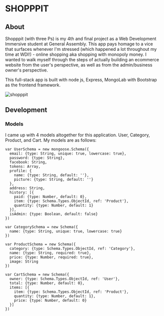 # SHOPPPIT

## About
Shopppit (with three Ps) is my 4th and final project as a Web Development Immersive student at General Assembly.   This app pays homage to a vice that surfaces whenever I'm stressed (which happened a lot throughout my time at WDI!) - online shopping aka shopping with monopoly money.  I wanted to walk myself through the steps of actually building an ecommerce website from the user's perspective, as well as from the admin/business owner's perspective. 

This full-stack app is built with node js, Express, MongoLab with Bootstrap as the frontend framework.
 
![shopppit](https://github.com/shirongfoo/wdi-project-4/blob/master/shoppit1%20(3).gif)

## Development
### Models
I came up with 4 models altogether for this application.  User, Category, Product, and Cart.  My models are as follows: 

```
var UserSchema = new mongoose.Schema({
  email: {type: String, unique: true, lowercase: true},
  password: {type: String},
  facebook: String,
  tokens: Array,
  profile: {
    name: {type: String, default: ''},
    picture: {type: String, default: ''}
  },
  address: String,
  history: [{
    paid: {type: Number, default: 0},
    item: {type: Schema.Types.ObjectId, ref: 'Product'},
    quantity: {type: Number, default: 1}
  }],
  isAdmin: {type: Boolean, default: false}
})

```

```
var CategorySchema = new Schema({
  name: {type: String, unique: true, lowercase: true}
})
```

```
var ProductSchema = new Schema({
  category: {type: Schema.Types.ObjectId, ref: 'Category'},
  name: {type: String, required: true},
  price: {type: Number, required: true},
  image: String
})
```

``` 
var CartSchema = new Schema({
  owner: {type: Schema.Types.ObjectId, ref: 'User'},
  total: {type: Number, default: 0},
  items: [{
    item: {type: Schema.Types.ObjectId, ref: 'Product'},
    quantity: {type: Number, default: 1},
    price: {type: Number, default: 0}
  }]
})
```
